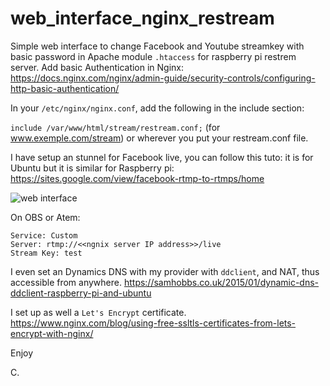 # web_interface_nginx_restream

Simple web interface to change Facebook and Youtube streamkey with basic password in Apache module ```.htaccess``` for raspberry pi restrem server.
Add basic Authentication in Nginx: https://docs.nginx.com/nginx/admin-guide/security-controls/configuring-http-basic-authentication/

In your ```/etc/nginx/nginx.conf```, add the following in the include section:

```include /var/www/html/stream/restream.conf;``` (for www.exemple.com/stream) or wherever you put your restream.conf file.

I have setup an stunnel for Facebook live, you can follow this tuto: it is for Ubuntu but it is similar for Raspberry pi:
https://sites.google.com/view/facebook-rtmp-to-rtmps/home

![web interface](https://github.com/cramaboule/web_interface_nginx_restream/blob/main/web-interface.PNG "Web Interface")

On OBS or Atem:
```
Service: Custom
Server: rtmp://<<ngnix server IP address>>/live
Stream Key: test
```
I even set an Dynamics DNS with my provider with `ddclient`, and NAT, thus accessible from anywhere.
https://samhobbs.co.uk/2015/01/dynamic-dns-ddclient-raspberry-pi-and-ubuntu

I set up as well a `Let's Encrypt` certificate.
https://www.nginx.com/blog/using-free-ssltls-certificates-from-lets-encrypt-with-nginx/

Enjoy

C.
